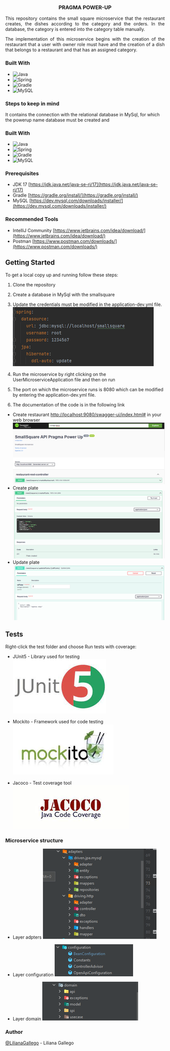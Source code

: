 <br />
<div align="center">
<h3 align="center">PRAGMA POWER-UP</h3>
  <p align="center">
    <p align="justify">
    This repository contains the small square microservice that the restaurant creates, the dishes according to the category and the orders. In the database, the category is entered into the category table manually.
  </p >
   <p align="justify">
      The implementation of this microservice begins with the creation of the restaurant that a user with owner role must have and the creation of a dish that belongs to a restaurant and that has an assigned category.

   </p>

</div>

### Built With

* ![Java](https://img.shields.io/badge/java-%23ED8B00.svg?style=for-the-badge&logo=java&logoColor=white)
* ![Spring](https://img.shields.io/badge/Spring-6DB33F?style=for-the-badge&logo=spring&logoColor=white)
* ![Gradle](https://img.shields.io/badge/Gradle-02303A.svg?style=for-the-badge&logo=Gradle&logoColor=white)
* ![MySQL](https://img.shields.io/badge/MySQL-00000F?style=for-the-badge&logo=mysql&logoColor=white)


### Steps to keep in mind
It contains the connection with the relational database in MySql, for which the powerup name database must be created and



### Built With

* ![Java](https://img.shields.io/badge/java-%23ED8B00.svg?style=for-the-badge&logo=java&logoColor=white)
* ![Spring](https://img.shields.io/badge/Spring-6DB33F?style=for-the-badge&logo=spring&logoColor=white)
* ![Gradle](https://img.shields.io/badge/Gradle-02303A.svg?style=for-the-badge&logo=Gradle&logoColor=white)
* ![MySQL](https://img.shields.io/badge/MySQL-00000F?style=for-the-badge&logo=mysql&logoColor=white)

### Prerequisites

* JDK 17 [https://jdk.java.net/java-se-ri/17](https://jdk.java.net/java-se-ri/17)
* Gradle [https://gradle.org/install/](https://gradle.org/install/)
* MySQL [https://dev.mysql.com/downloads/installer/](https://dev.mysql.com/downloads/installer/)

### Recommended Tools
* IntelliJ Community [https://www.jetbrains.com/idea/download/](https://www.jetbrains.com/idea/download/)
* Postman [https://www.postman.com/downloads/](https://www.postman.com/downloads/)

<!-- GETTING STARTED -->
## Getting Started

To get a local copy up and running follow these steps:

1. Clone the repository
2. Create a database in MySql with the smallsquare
3. Update the credentials must be modified in the application-dev.yml file.
   ![img.png](img/img.png)

4. Run the microservice by right clicking on the UserMicroserviceApplication file and then on run
5. The port on which the microservice runs is 8080 which can be modified by entering the application-dev.yml file.
6. The documentation of the code is in the following link

- Create restaurant
   [http://localhost:9080/swagger-ui/index.html#](http://localhost:9080/swagger-ui/index.html) in your web browser
   ![img.png](img/img3.png)
- Create plate
![img.png](img/img7.png)
- Update plate
![img.png](img/img8.png)


<!-- ROADMAP -->
## Tests

Right-click the test folder and choose Run tests with coverage:
- JUnit5 - Library used for testing
  ![Junit5.jpg](img/Junit5.jpg)

- Mockito - Framework used for code testing
  ![Mockito.jpg](img/Mockito.jpg)


- Jacoco - Test coverage tool
  ![jacoco.jpg](img/jacoco.jpg)

### Microservice structure

- Layer adpters
  ![img.png](img/img2.png)

- Layer configuration
  ![img_1.png](img/img_6.png)

- Layer domain
  ![img.png](img/img4.png)



### Author
[@LilianaGallego](https://github.com/LilianaGallego) - Liliana Gallego

